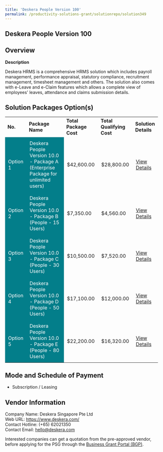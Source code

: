 ```yaml
---
title: 'Deskera People Version 100'
permalink: /productivity-solutions-grant/solutionrepo/solution349
---
```


## Deskera People Version 100

## Overview

**Description**

Deskera HRMS is a comprehensive HRMS solution which includes payroll management, performance appraisal, statutory compliance, recruitment management, timesheet management and others. The solution also comes with e-Leave and e-Claim features which allows a complete view of employees' leaves, attendance and claims submission details.

## Solution Packages Option(s)

<table>
<tr>
<td><b>No.</b></td>
<td><b>Package Name</b></td>
<td><b>Total Package Cost</b></td>
<td><b>Total Qualifying Cost</b></td>
<td><b>Solution Details</b></td>
</tr>
<tr>
<td style='padding: 10px; background-color: #037E8A; color: #FFFFFF;'>Option 1</td>
<td style='padding: 10px; background-color: #037E8A; color: #FFFFFF;'>Deskera People Version 10.0 - Package A (Enterprise Package for unlimited users)</td>
<td style='padding: 10px;'>$42,600.00</td>
<td style='padding: 10px;'>$28,800.00</td>
<td style='padding: 10px;'><a href='https://www.gobusiness.gov.sg/images/psg/Desensitised_Deskera_HRMS_Annex_3_CR_wef_17_Dec_2020_Part_1.pdf' target='_blank'>View Details</a></td>
</tr>
<tr>
<td style='padding: 10px; background-color: #037E8A; color: #FFFFFF;'>Option 2</td>
<td style='padding: 10px; background-color: #037E8A; color: #FFFFFF;'>Deskera People Version 10.0 - Package B (People - 15 Users)</td>
<td style='padding: 10px;'>$7,350.00</td>
<td style='padding: 10px;'>$4,560.00</td>
<td style='padding: 10px;'><a href='https://www.gobusiness.gov.sg/images/psg/Desensitised_Deskera_HRMS_Annex_3_CR_wef_17_Dec_2020_Part_2.pdf' target='_blank'>View Details</a></td>
</tr>
<tr>
<td style='padding: 10px; background-color: #037E8A; color: #FFFFFF;'>Option 3</td>
<td style='padding: 10px; background-color: #037E8A; color: #FFFFFF;'>Deskera People Version 10.0 - Package C (People - 30 Users)</td>
<td style='padding: 10px;'>$10,500.00</td>
<td style='padding: 10px;'>$7,520.00</td>
<td style='padding: 10px;'><a href='https://www.gobusiness.gov.sg/images/psg/Desensitised_Deskera_HRMS_Annex_3_CR_wef_17_Dec_2020_Part_3.pdf' target='_blank'>View Details</a></td>
</tr>
<tr>
<td style='padding: 10px; background-color: #037E8A; color: #FFFFFF;'>Option 4</td>
<td style='padding: 10px; background-color: #037E8A; color: #FFFFFF;'>Deskera People Version 10.0 - Package D (People - 50 Users)</td>
<td style='padding: 10px;'>$17,100.00</td>
<td style='padding: 10px;'>$12,000.00</td>
<td style='padding: 10px;'><a href='https://www.gobusiness.gov.sg/images/psg/Desensitised_Deskera_HRMS_Annex_3_CR_wef_17_Dec_2020_Part_4.pdf' target='_blank'>View Details</a></td>
</tr>
<tr>
<td style='padding: 10px; background-color: #037E8A; color: #FFFFFF;'>Option 5</td>
<td style='padding: 10px; background-color: #037E8A; color: #FFFFFF;'>Deskera People Version 10.0 - Package E (People - 80 Users)</td>
<td style='padding: 10px;'>$22,200.00</td>
<td style='padding: 10px;'>$16,320.00</td>
<td style='padding: 10px;'><a href='https://www.gobusiness.gov.sg/images/psg/Desensitised_Deskera_HRMS_Annex_3_CR_wef_17_Dec_2020_Part_5.pdf' target='_blank'>View Details</a></td>
</tr>
</table>

## Mode and Schedule of Payment

 - Subscription / Leasing

## Vendor Information

 Company Name: Deskera Singapore Pte Ltd<br>Web URL: https://www.deskera.com/<br>Contact Hotline: (+65) 62021350<br>Contact Email: hello@deskera.com

Interested companies can get a quotation from the pre-approved vendor, before applying for the PSG through the <a href='https://www.businessgrants.gov.sg/' target='_blank' rel='noopener'>Business Grant Portal (BGP)</a>.

<script src="/jquery/resize-tables.js"></script>
